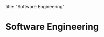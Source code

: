 <frontmatter>
title: "Software Engineering"
</frontmatter>

<link rel="stylesheet" href="{{baseUrl}}/css/textbook.css">

<div class="website-content" id="all">

# Software Engineering

<div id="main">

<include src="prosAndCons/embed.md" boilerplate  />

</div>

</div>
